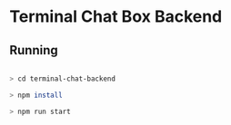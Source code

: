 # Terminal Chat Box Backend



## Running

```sh

> cd terminal-chat-backend

> npm install

> npm run start
```
